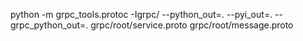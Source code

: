 python -m grpc_tools.protoc -Igrpc/ --python_out=. --pyi_out=. --grpc_python_out=. grpc/root/service.proto grpc/root/message.proto